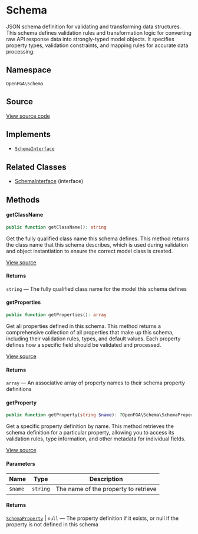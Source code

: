 # Schema

JSON schema definition for validating and transforming data structures. This schema defines validation rules and transformation logic for converting raw API response data into strongly-typed model objects. It specifies property types, validation constraints, and mapping rules for accurate data processing.

## Namespace

`OpenFGA\Schema`

## Source

[View source code](https://github.com/evansims/openfga-php/blob/main/src/Schema/Schema.php)

## Implements

* [`SchemaInterface`](SchemaInterface.md)

## Related Classes

* [SchemaInterface](Schema/SchemaInterface.md) (interface)

## Methods

#### getClassName

```php
public function getClassName(): string

```

Get the fully qualified class name this schema defines. This method returns the class name that this schema describes, which is used during validation and object instantiation to ensure the correct model class is created.

[View source](https://github.com/evansims/openfga-php/blob/main/src/Schema/Schema.php#L44)

#### Returns

`string` — The fully qualified class name for the model this schema defines

#### getProperties

```php
public function getProperties(): array

```

Get all properties defined in this schema. This method returns a comprehensive collection of all properties that make up this schema, including their validation rules, types, and default values. Each property defines how a specific field should be validated and processed.

[View source](https://github.com/evansims/openfga-php/blob/main/src/Schema/Schema.php#L53)

#### Returns

`array` — An associative array of property names to their schema property definitions

#### getProperty

```php
public function getProperty(string $name): ?OpenFGA\Schema\SchemaProperty

```

Get a specific property definition by name. This method retrieves the schema definition for a particular property, allowing you to access its validation rules, type information, and other metadata for individual fields.

[View source](https://github.com/evansims/openfga-php/blob/main/src/Schema/Schema.php#L62)

#### Parameters

| Name    | Type     | Description                          |
| ------- | -------- | ------------------------------------ |
| `$name` | `string` | The name of the property to retrieve |

#### Returns

[`SchemaProperty`](SchemaProperty.md) &#124; `null` — The property definition if it exists, or null if the property is not defined in this schema
